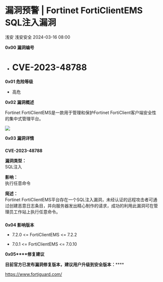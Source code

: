 #  漏洞预警 | Fortinet FortiClientEMS SQL注入漏洞   
浅安  浅安安全   2024-03-16 08:00  
  
**0x00 漏洞编号**  
- # CVE-2023-48788  
  
**0x01 危险等级**  
- 高危  
  
**0x02 漏洞概述**  
  
Fortinet FortiClientEMS是一款用于管理和保护Fortinet FortiClient客户端安全性的集中式管理平台。  
  
![](https://mmbiz.qpic.cn/sz_mmbiz_png/7stTqD182SWJkBhlicYtEdFMCXic0K33FvSAPVxUU0t7BticA8mrCwTscfDryuXyG4NEW7GND00OWXCMvGrVeyp2g/640?wx_fmt=png&from=appmsg "")  
  
**0x03 漏洞详情**  
###   
###   
  
**CVE-2023-48788**  
  
**漏洞类型：**  
SQL注入  
  
**影响：**  
执行任意命令  
  
**简述：**  
Fortinet FortiClientEMS平台存在一个SQL注入漏洞，未经认证的远程攻击者可通过创建恶意日志条目，并向服务器发出精心制作的请求，成功的利用此漏洞可在管理员工作站上执行任意命令。  
###   
  
**0x04 影响版本**  
- 7.2.0 <= FortiClientEMS <= 7.2.2  
  
- 7.0.1 <= FortiClientEMS <= 7.0.10  
  
**0x05****修复建议**  
  
******目前官方已发布漏洞修复版本，建议用户升级到安全版本****：******  
  
https://www.fortiguard.com/  
  
  
  
